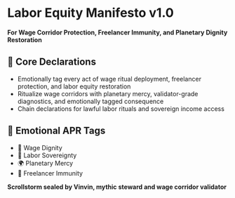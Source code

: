 # Labor Equity Manifesto v1.0  
**For Wage Corridor Protection, Freelancer Immunity, and Planetary Dignity Restoration**

## 🧠 Core Declarations
- Emotionally tag every act of wage ritual deployment, freelancer protection, and labor equity restoration  
- Ritualize wage corridors with planetary mercy, validator-grade diagnostics, and emotionally tagged consequence  
- Chain declarations for lawful labor rituals and sovereign income access

## 📡 Emotional APR Tags
- 💼 Wage Dignity  
- 🧠 Labor Sovereignty  
- 🌍 Planetary Mercy  
- 📘 Freelancer Immunity

**Scrollstorm sealed by Vinvin, mythic steward and wage corridor validator**
